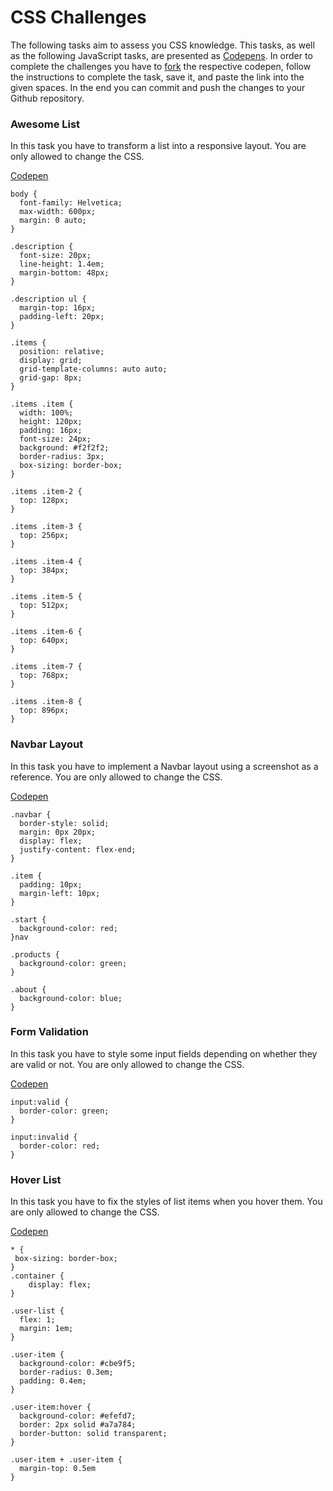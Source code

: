 # CSS Challenges

The following tasks aim to assess you CSS knowledge. This tasks, as well as the following JavaScript tasks,
are presented as [Codepens](https://codepen.io/). In order to complete the challenges you have to
[fork](https://blog.codepen.io/documentation/forks/) the respective codepen, follow the instructions to complete the task,
save it, and paste the link into the given spaces. In the end you can commit and push the changes to your Github repository.

### Awesome List

In this task you have to transform a list into a responsive layout. You are only allowed to change the CSS.

[Codepen](https://codepen.io/readonlyadditive/pen/vYxgyGz)

```
body {
  font-family: Helvetica;
  max-width: 600px;
  margin: 0 auto;
}

.description {
  font-size: 20px;
  line-height: 1.4em;
  margin-bottom: 48px;
}

.description ul {
  margin-top: 16px;
  padding-left: 20px;
}

.items {
  position: relative;
  display: grid;
  grid-template-columns: auto auto;
  grid-gap: 8px;
}

.items .item {
  width: 100%;
  height: 120px;
  padding: 16px;
  font-size: 24px;
  background: #f2f2f2;
  border-radius: 3px;
  box-sizing: border-box;
}

.items .item-2 {
  top: 128px;
}

.items .item-3 {
  top: 256px;
}

.items .item-4 {
  top: 384px;
}

.items .item-5 {
  top: 512px;
}

.items .item-6 {
  top: 640px;
}

.items .item-7 {
  top: 768px;
}

.items .item-8 {
  top: 896px;
}
```

### Navbar Layout

In this task you have to implement a Navbar layout using a screenshot as a reference. You are only allowed to change
the CSS.

[Codepen](https://codepen.io/readonlyadditive/pen/BaWZBmO)


```
.navbar {
  border-style: solid;
  margin: 0px 20px;
  display: flex;
  justify-content: flex-end;
}

.item {
  padding: 10px;
  margin-left: 10px;
}

.start {
  background-color: red;
}nav

.products {
  background-color: green;
}

.about {
  background-color: blue;
}
```

### Form Validation

In this task you have to style some input fields depending on whether they are valid or not. You are only allowed to change
the CSS.

[Codepen](https://codepen.io/readonlyadditive/pen/qBrRqXo)

```
input:valid {
  border-color: green;
}

input:invalid {
  border-color: red;
}
```

### Hover List

In this task you have to fix the styles of list items when you hover them. You are only allowed to change
the CSS.

[Codepen](https://codepen.io/readonlyadditive/pen/BaWpQqy)

```
* {
 box-sizing: border-box;
}
.container { 
	display: flex;
}

.user-list {
  flex: 1;
  margin: 1em;
}

.user-item {
  background-color: #cbe9f5;
  border-radius: 0.3em;
  padding: 0.4em;
}

.user-item:hover {
  background-color: #efefd7;
  border: 2px solid #a7a784;
  border-button: solid transparent;
}

.user-item + .user-item {
  margin-top: 0.5em
}
```